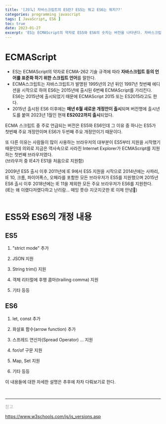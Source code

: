 ```yaml
---
title: '[JS🔍] 자바스크립트의 ES란? ES5는 뭐고 ES6는 뭐지??'
categories: programming javascript
tags: [ JavaScript, ES6 ]
toc: true
date: 2023-01-27
excerpt: 'ES는 ECMAScript의 약자로 ES5와 ES6의 숫자는 버전을 나타낸다. 자바스크립트에서 ES6가 자주 언급되는 이유는 무엇이며 주요 개정 내용은 무엇인지 정리해 보았다.'
---
```

# ECMAScript
* ES는 ECMAScript의 약자로 ECMA-262 기술 규격에 따라 **자바스크립트 등의 언어를 표준화 하기 위한 스크립트 언어**를 말한다.   
* ECMA스크립트는 자바스크립트가 발명된 1995년의 2년 뒤인 1997년 첫번째 에디션을 시작으로 하여 ES6는 2015년에 출시된 6번째 ECMAScript를 가리킨다. ES6는 2015년에 출시되었기 때문에 ECMAScript 2015 또는 ES2015라고도 한다.  
* 2015년 출시된 ES6 이후에는 **매년 6월 새로운 개정안이 출시**되며 버전명에 출시년도를 붙여 2023년 1월인 현재 **ES2022까지 출시**되었다.

ECMA 스크립트 중 주로 언급되는 버전은 ES5와 ES6인데 그 이유 중 하나는 ES5가 첫번째 주요 개정안이며 ES6가 두번째 주요 개정안이기 때문이다.

또 다른 이유는 사람들이 많이 사용하는 브라우저의 대부분이 ES5부터 지원을 시작했기 때문인데 의외로 지금은 역사속으로 사라진 Internet Explorer가 ECMAScript를 지원하는 첫번째 브라우저였다.  
(브라우저 중 IE4가 ES1을 처음으로 지원함)

2009년 ES5 출시 이후 2011년에 IE 9에서 ES5 지원을 시작으로 2014년에는 사파리, IE 10, 크롬, 파이어폭스, 오페라를 포함한 모든 브라우저가 ES5를 지원했으며 2015년 ES6 출시 이후 2018년에는 IE 11을 제외한 모든 주요 브라우저가 ES6를 지원한다.  
(IE는 왜 이랬다저랬다하고 난리람... 떼잉 쯧😒 지긋지긋한 IE 이제 안녕🙋)
<br/>
<br/>
# ES5와 ES6의 개정 내용
## ES5
1. "strict mode" 추가

2. JSON 지원

3. String trim() 지원

4. 객체 리터럴에 후행 콤마(trailing comma) 지원

5. 기타 등등

## ES6
1. let, const 추가

2. 화살표 함수(arrow function) 추가

3. 스프레드 연산자(Spread Operator) ... 지원

4. for/of 구문 지원

5. Map, Set 지원

6. 기타 등등

이 내용들에 대한 자세한 설명은 추후에 차차 다뤄보기로 한다.

<br/>

---

<div style="font-size:14px;color:#aaa">
<p>참고</p>
<p><a href="https://www.w3schools.com/js/js_versions.asp" target="_blank">https://www.w3schools.com/js/js_versions.asp</a></p>
<div>
